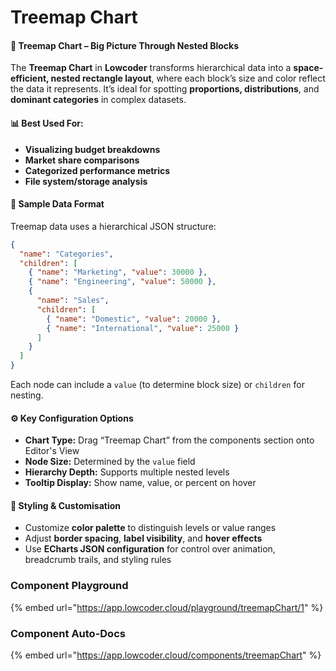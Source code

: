 # Treemap Chart

#### 🧱 Treemap Chart – Big Picture Through Nested Blocks

The **Treemap Chart** in **Lowcoder** transforms hierarchical data into a **space-efficient, nested rectangle layout**, where each block’s size and color reflect the data it represents. It’s ideal for spotting **proportions, distributions**, and **dominant categories** in complex datasets.

#### 📊 Best Used For:

* **Visualizing budget breakdowns**
* **Market share comparisons**
* **Categorized performance metrics**
* **File system/storage analysis**

#### 🧩 Sample Data Format

Treemap data uses a hierarchical JSON structure:

```json
{
  "name": "Categories",
  "children": [
    { "name": "Marketing", "value": 30000 },
    { "name": "Engineering", "value": 50000 },
    {
      "name": "Sales",
      "children": [
        { "name": "Domestic", "value": 20000 },
        { "name": "International", "value": 25000 }
      ]
    }
  ]
}
```

Each node can include a `value` (to determine block size) or `children` for nesting.

#### ⚙️ Key Configuration Options

* **Chart Type:** Drag “Treemap Chart” from the components section onto Editor's View
* **Node Size:** Determined by the `value` field
* **Hierarchy Depth:** Supports multiple nested levels
* **Tooltip Display:** Show name, value, or percent on hover

#### 🎨 Styling & Customisation

* Customize **color palette** to distinguish levels or value ranges
* Adjust **border spacing**, **label visibility**, and **hover effects**
* Use **ECharts JSON configuration** for control over animation, breadcrumb trails, and styling rules

### Component Playground

{% embed url="https://app.lowcoder.cloud/playground/treemapChart/1" %}

### Component Auto-Docs

{% embed url="https://app.lowcoder.cloud/components/treemapChart" %}
